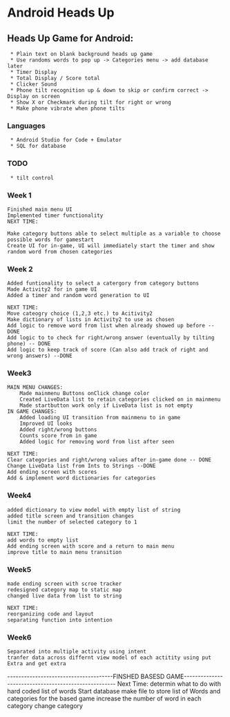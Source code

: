 # Android Heads Up
 
## Heads Up Game for Android: 
     * Plain text on blank background heads up game
     * Use randoms words to pop up -> Categories menu -> add database later
     * Timer Display
     * Total Display / Score total
     * Clicker Sound
     * Phone tilt recognition up & down to skip or confirm correct -> Display on screen
     * Show X or Checkmark during tilt for right or wrong
     * Make phone vibrate when phone tilts
   ### Languages
     * Android Studio for Code + Emulator
     * SQL for database
   ### TODO
     * tilt control

### Week 1
    Finished main menu UI
    Implemented timer functionality
    NEXT TIME:
    
    Make category buttons able to select multiple as a variable to choose possible words for gamestart
    Create UI for in-game, UI will immediately start the timer and show random word from chosen categories

### Week 2
    Added funtionality to select a catergory from category buttons
    Made Activity2 for in game UI
    Added a timer and random word generation to UI

    NEXT TIME:
    Move cateogry choice (1,2,3 etc.) to Acitivity2
    Make dictionary of lists in Activity2 to use as chosen
    Add logic to remove word from list when already showed up before -- DONE
    Add logic to to check for right/wrong answer (eventually by tilting phone) -- DONE
    Add logic to keep track of score (Can also add track of right and wrong answers) --DONE
    
### Week3 
    MAIN MENU CHANGES:
        Made mainmenu Buttons onClick change color
        Created LiveData list to retain categories clicked on in mainmenu
        Made startbutton work only if LiveData list is not empty
    IN GAME CHANGES:    
        Added loading UI transition from mainmenu to in game
        Improved UI looks
        Added right/wrong buttons
        Counts score from in game
        Added logic for removing word from list after seen
    
    NEXT TIME:
    Clear categories and right/wrong values after in-game done -- DONE
    Change LiveData list from Ints to Strings --DONE
    Add ending screen with scores
    Add & implement word dictionaries for categories
    
### Week4
    added dictionary to view model with empty list of string
    added title screen and transition changes
    limit the number of selected category to 1

    NEXT TIME:
    add words to empty list
    Add ending screen with score and a return to main menu
    improve title to main menu transition

### Week5
    made ending screen with scroe tracker
    redesigned category map to static map
    changed live data from list to string

    NEXT TIME:
    reorganizing code and layout
    separating function into intention

### Week6
    Separated into multiple activity using intent
    tranfer data across differnt view model of each actitity using put Extra and get extra

--------------------------------------FINSHED BASESD GAME-----------------------------------------------------
     Next Time:
     determin what to do with hard coded list of words 
     Start database 
     make file to store list of Words and categories for the based game 
     increase the number of word in each category
     change category
     
    
    
